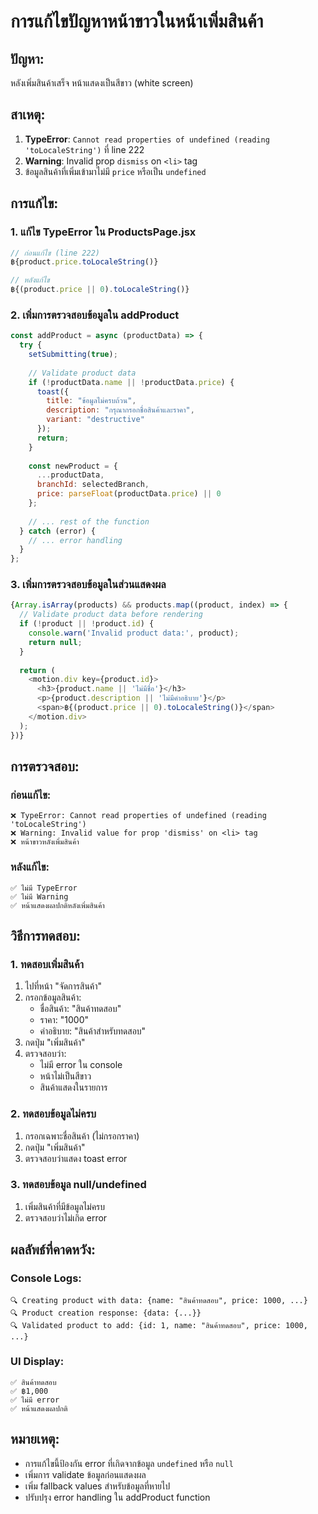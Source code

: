 # การแก้ไขปัญหาหน้าขาวในหน้าเพิ่มสินค้า

## ปัญหา:
หลังเพิ่มสินค้าเสร็จ หน้าแสดงเป็นสีขาว (white screen)

## สาเหตุ:
1. **TypeError**: `Cannot read properties of undefined (reading 'toLocaleString')` ที่ line 222
2. **Warning**: Invalid prop `dismiss` on `<li>` tag
3. ข้อมูลสินค้าที่เพิ่มเข้ามาไม่มี `price` หรือเป็น `undefined`

## การแก้ไข:

### 1. **แก้ไข TypeError ใน ProductsPage.jsx**
```javascript
// ก่อนแก้ไข (line 222)
฿{product.price.toLocaleString()}

// หลังแก้ไข
฿{(product.price || 0).toLocaleString()}
```

### 2. **เพิ่มการตรวจสอบข้อมูลใน addProduct**
```javascript
const addProduct = async (productData) => {
  try {
    setSubmitting(true);
    
    // Validate product data
    if (!productData.name || !productData.price) {
      toast({
        title: "ข้อมูลไม่ครบถ้วน",
        description: "กรุณากรอกชื่อสินค้าและราคา",
        variant: "destructive"
      });
      return;
    }
    
    const newProduct = {
      ...productData,
      branchId: selectedBranch,
      price: parseFloat(productData.price) || 0
    };
    
    // ... rest of the function
  } catch (error) {
    // ... error handling
  }
};
```

### 3. **เพิ่มการตรวจสอบข้อมูลในส่วนแสดงผล**
```javascript
{Array.isArray(products) && products.map((product, index) => {
  // Validate product data before rendering
  if (!product || !product.id) {
    console.warn('Invalid product data:', product);
    return null;
  }
  
  return (
    <motion.div key={product.id}>
      <h3>{product.name || 'ไม่มีชื่อ'}</h3>
      <p>{product.description || 'ไม่มีคำอธิบาย'}</p>
      <span>฿{(product.price || 0).toLocaleString()}</span>
    </motion.div>
  );
})}
```

## การตรวจสอบ:

### **ก่อนแก้ไข:**
```
❌ TypeError: Cannot read properties of undefined (reading 'toLocaleString')
❌ Warning: Invalid value for prop 'dismiss' on <li> tag
❌ หน้าขาวหลังเพิ่มสินค้า
```

### **หลังแก้ไข:**
```
✅ ไม่มี TypeError
✅ ไม่มี Warning
✅ หน้าแสดงผลปกติหลังเพิ่มสินค้า
```

## วิธีการทดสอบ:

### 1. **ทดสอบเพิ่มสินค้า**
1. ไปที่หน้า "จัดการสินค้า"
2. กรอกข้อมูลสินค้า:
   - ชื่อสินค้า: "สินค้าทดสอบ"
   - ราคา: "1000"
   - คำอธิบาย: "สินค้าสำหรับทดสอบ"
3. กดปุ่ม "เพิ่มสินค้า"
4. ตรวจสอบว่า:
   - ไม่มี error ใน console
   - หน้าไม่เป็นสีขาว
   - สินค้าแสดงในรายการ

### 2. **ทดสอบข้อมูลไม่ครบ**
1. กรอกเฉพาะชื่อสินค้า (ไม่กรอกราคา)
2. กดปุ่ม "เพิ่มสินค้า"
3. ตรวจสอบว่าแสดง toast error

### 3. **ทดสอบข้อมูล null/undefined**
1. เพิ่มสินค้าที่มีข้อมูลไม่ครบ
2. ตรวจสอบว่าไม่เกิด error

## ผลลัพธ์ที่คาดหวัง:

### **Console Logs:**
```
🔍 Creating product with data: {name: "สินค้าทดสอบ", price: 1000, ...}
🔍 Product creation response: {data: {...}}
🔍 Validated product to add: {id: 1, name: "สินค้าทดสอบ", price: 1000, ...}
```

### **UI Display:**
```
✅ สินค้าทดสอบ
✅ ฿1,000
✅ ไม่มี error
✅ หน้าแสดงผลปกติ
```

## หมายเหตุ:
- การแก้ไขนี้ป้องกัน error ที่เกิดจากข้อมูล `undefined` หรือ `null`
- เพิ่มการ validate ข้อมูลก่อนแสดงผล
- เพิ่ม fallback values สำหรับข้อมูลที่หายไป
- ปรับปรุง error handling ใน addProduct function 